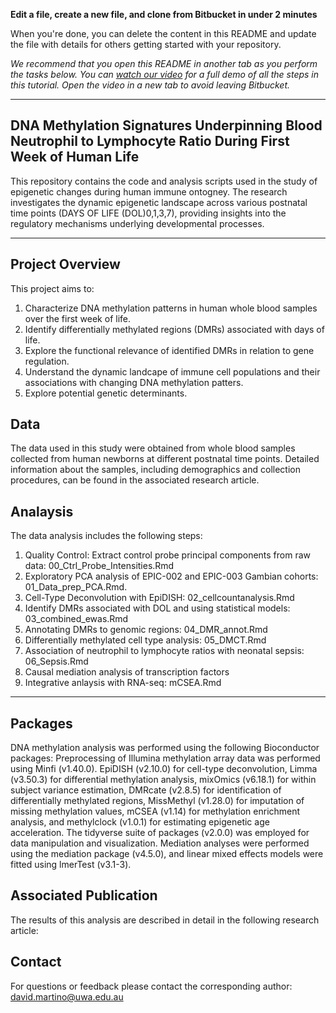 **Edit a file, create a new file, and clone from Bitbucket in under 2 minutes**

When you're done, you can delete the content in this README and update the file with details for others getting started with your repository.

*We recommend that you open this README in another tab as you perform the tasks below. You can [watch our video](https://youtu.be/0ocf7u76WSo) for a full demo of all the steps in this tutorial. Open the video in a new tab to avoid leaving Bitbucket.*

---

## DNA Methylation Signatures Underpinning Blood Neutrophil to Lymphocyte Ratio During First Week of Human Life

This repository contains the code and analysis scripts used in the study of epigenetic changes during human immune ontogney. 
The research investigates the dynamic epigenetic landscape across various postnatal time points (DAYS OF LIFE (DOL)0,1,3,7), providing insights into the regulatory mechanisms underlying developmental processes.

---

## Project Overview
This project aims to:

1. Characterize DNA methylation patterns in human whole blood samples over the first week of life.
2. Identify differentially methylated regions (DMRs) associated with days of life.
3. Explore the functional relevance of identified DMRs in relation to gene regulation.
4. Understand the dynamic landcape of immune cell populations and their associations with changing DNA methylation patters.
5. Explore potential genetic determinants.


## Data
The data used in this study were obtained from whole blood samples collected from human newborns at different postnatal time points. Detailed information about the samples, including demographics and collection procedures, can be found in the associated research article.

## Analaysis

The data analysis includes the following steps:

1. Quality Control: Extract control probe principal components from raw data: 00_Ctrl_Probe_Intensities.Rmd
2. Exploratory PCA analysis of EPIC-002 and EPIC-003 Gambian cohorts: 01_Data_prep_PCA.Rmd.
2. Cell-Type Deconvolution with EpiDISH: 02_cellcountanalysis.Rmd
4. Identify DMRs associated with DOL and using statistical models: 03_combined_ewas.Rmd
5. Annotating DMRs to genomic regions: 04_DMR_annot.Rmd
6. Differentially methylated cell type analysis: 05_DMCT.Rmd
7. Association of neutrophil to lymphocyte ratios with neonatal sepsis: 06_Sepsis.Rmd
8. Causal mediation analysis of transcription factors
9. Integrative anlaysis with RNA-seq: mCSEA.Rmd


---

## Packages

DNA methylation analysis was performed using the following Bioconductor packages:
Preprocessing of Illumina methylation array data was performed using Minfi (v1.40.0).
EpiDISH (v2.10.0) for cell-type deconvolution, 
Limma (v3.50.3) for differential methylation analysis, 
mixOmics (v6.18.1) for within subject variance estimation, 
DMRcate (v2.8.5) for identification of differentially methylated regions, 
MissMethyl (v1.28.0) for imputation of missing methylation values, mCSEA (v1.14) for methylation enrichment analysis, and 
methylclock (v1.0.1) for estimating epigenetic age acceleration. 
The tidyverse suite of packages (v2.0.0) was employed for data manipulation and visualization. 
Mediation analyses were performed using the mediation package (v4.5.0), and linear mixed effects models were fitted using lmerTest (v3.1-3).

## Associated Publication
The results of this analysis are described in detail in the following research article:


## Contact
For questions or feedback please contact the corresponding author:
david.martino@uwa.edu.au
